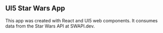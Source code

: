 ## UI5 Star Wars App
This app was created with React and UI5 web components.  It consumes data from the Star Wars API at SWAPI.dev.
